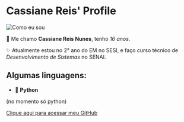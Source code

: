 # Cassiane Reis' Profile
![Como eu sou](https://i.pinimg.com/originals/0a/70/f2/0a70f2cbc68466b2e79e87d8296ca226.png)

👾 Me chamo **Cassiane Reis Nunes**, tenho *16 anos*. 

✨ Atualmente estou no 2° ano do EM no SESI, e faço curso técnico de *Desenvolvimento de Sistemas* no SENAI.

## Algumas linguagens: 
- 🐍 **Python**

(no momento só python)

[Clique aqui para acessar meu GitHub](https://github.com/Cassiane-Reis)